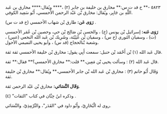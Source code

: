 ٥٨٢٣ -** خ قد ت س:** مخارق بن خليفة بن جابر (٢) ،**** ويُقال:**** مخارق بن عَبد اللَّهِ بن جَابِر، ويُقال: مخارق بْن عَبْد الرحمن الأحمسي، أَبُو سَعِيد الكوفي.

**رَوَى عَن:** طارق بْن شهاب الأحمسي (خ قد ت س) .

**رَوَى عَنه:** إسرائيل بْن يونس (خ) ، والحسن بْن صَالِح بْن حي، وحصين بْن عُمَر الأحمسي (ت) ، وسفيان الثوري (خ س) ، وسفيان بْن عُيَيْنَة، وشَرِيك بْن عَبد الله النخعي (عس) ، وشعبة بْنالحجاج (قد س) ، وأبو يحيى التميمي الأحول.

قال عَبد الله (١) بْن أَحْمَد بْن حنبل: سمعت أَبِي يقول: مخارق بْن خليفة الأحمسي ثقة ثقة.

قال عَبد الله (٢) : وسألت يحيى بْن مَعِين،** قلت:** مخارق الأحمسي؟** فقال:** ثقة.

وَقَال أَبُو حاتم (٣) : مخارق بْن عَبد الله بْن جابر الأحمسي،** ويُقال:** مخارق بْن خليفة ثقة.

**وَقَال النَّسَائي:** مخارق بْن عَبْد الرحمن ثقة.

وذكره ابنُ حِبَّان في كتاب "الثقات" (٤) .

روى له الْبُخَارِيّ، وأَبُو داود في "القَدَر"، والتِّرْمِذِيّ، والنَّسَائي.